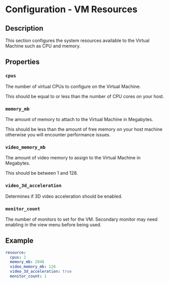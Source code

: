# Configuration - VM Resources

## Description

This section configures the system resources available to the Virtual Machine such as CPU and memory.

## Properties

### `cpus`

The number of virtual CPUs to configure on the Virtual Machine.

This should be equal to or less than the number of CPU cores on your host.

### `memory_mb`

The amount of memory to attach to the Virtual Machine in Megabytes.

This should be less than the amount of free memory on your host machine otherwise you will encounter performance issues.

### `video_memory_mb`

The amount of video memory to assign to the Virtual Machine in Megabytes.

This should be between 1 and 128.

### `video_3d_acceleration`

Determines if 3D video acceleration should be enabled.

### `monitor_count`

The number of monitors to set for the VM. Secondary monitor may need enabling in the view menu before being used.

## Example

```yml
resource:
  cpus: 2
  memory_mb: 2048
  video_memory_mb: 128
  video_3d_acceleration: true
  monitor_count: 1
```
